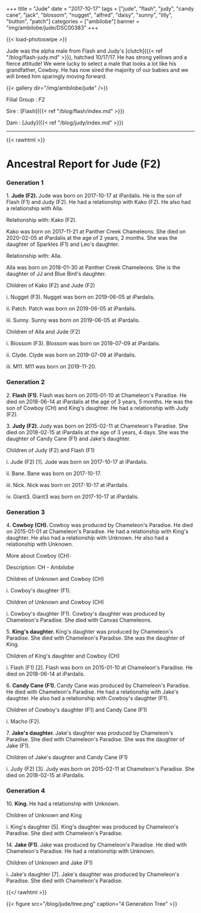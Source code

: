 +++
title = "Jude"
date = "2017-10-17"
tags = ["jude", "flash", "judy", "candy cane", "jack", "blossom", "nugget", 
  "alfred", "daisy", "sunny", "lilly", "button", "patch"]
categories = ["ambilobe"]
banner = "img/ambilobe/jude/DSC00383"
+++

{{< load-photoswipe >}}

Jude was the alpha male from Flash and Judy's [clutch]({{< ref "/blog/flash-judy.md" >}}), hatched 10/17/17. He has strong yellows and a fierce attitude! We were lucky to select a male that looks a lot like his grandfather, Cowboy. He has now sired the majority of our babies and we will breed him sparingly moving forward.

{{< gallery dir="/img/ambilobe/jude" />}}

Filial Group
: *F2*

Sire
: [Flash]({{< ref "/blog/flash/index.md" >}})

Dam
: [Judy]({{< ref "/blog/judy/index.md" >}})

---

{{< rawhtml >}}

<div id="grampstextdoc">
    <div id="header">
      <h1>Ancestral Report for Jude (F2)</h1>
    </div>
    <h3>Generation 1</h3>
    <img align="right" alt="" border="0" src="/blog/Jude/isDSC00383.jpg" />
    <p>1. <strong>Jude (F2). </strong>Jude was born on 2017-10-17 at iPardalis.  He is the son of Flash (F1) and Judy (F2). He had a relationship with Kako (F2). He also had a relationship with Alla. </p>
    <p />Relationship with: Kako (F2).</p>
    <p>Kako was born on 2017-11-21 at Panther Creek Chameleons.  She died on 2020-02-05 at iPardalis at the age of 2 years, 2 months.  She was the daughter of Sparkles (F1) and Leo's daughter. </p>
    <p>Relationship with: Alla.</p>
    <p>Alla was born on 2018-01-30 at Panther Creek Chameleons.  She is the daughter of JJ and Blue Bird's daughter. </p>
    <p>Children of Kako (F2) and Jude (F2)</p>
    <p>i. Nugget (F3). Nugget was born on 2019-06-05 at iPardalis.  </p>
    <p>ii. Patch. Patch was born on 2019-06-05 at iPardalis.  </p>
    <p>iii. Sunny. Sunny was born on 2019-06-05 at iPardalis.  </p>
    <p>Children of Alla and Jude (F2)</p>
    <p>i. Blossom (F3). Blossom was born on 2019-07-09 at iPardalis.  </p>
    <p>ii. Clyde. Clyde was born on 2019-07-09 at iPardalis.  </p>
    <p>iii. M11. M11 was born on 2019-11-20.  </p>
    <h3>Generation 2</h3>
    <img align="right" alt="" border="0" src="/blog/Jude/is1 Year.jpg" />
    <p>2. <strong>Flash (F1). </strong>Flash was born on 2015-01-10 at Chameleon's Paradise.  He died on 2018-06-14 at iPardalis at the age of 3 years, 5 months.  He was the son of Cowboy (CH) and King's daughter. He had a relationship with Judy (F2). </p>
    <img align="right" alt="" border="0" src="/blog/Jude/isJudy (1).jpg" />
    <p>3. <strong>Judy (F2). </strong>Judy was born on 2015-02-11 at Chameleon's Paradise.  She died on 2018-02-15 at iPardalis at the age of 3 years, 4 days.  She was the daughter of Candy Cane (F1) and Jake's daughter. </p>
    <p>Children of Judy (F2) and Flash (F1)</p>
    <p>i. Jude (F2) [1]. Jude was born on 2017-10-17 at iPardalis.  </p>
    <p>ii. Bane. Bane was born on 2017-10-17.  </p>
    <p>iii. Nick. Nick was born on 2017-10-17 at iPardalis.  </p>
    <p>iv. Giant3. Giant3 was born on 2017-10-17 at iPardalis.  </p>
    <h3>Generation 3</h3>
    <img align="right" alt="" border="0" src="/blog/Jude/isCowboy.jpg" />
    <p>4. <strong>Cowboy (CH). </strong>Cowboy was produced by Chameleon's Paradise.  He died on 2015-01-01 at Chameleon's Paradise.  He had a relationship with King's daughter. He also had a relationship with Unknown. He also had a relationship with Unknown. </p>
    <p>More about Cowboy (CH):</p>
    <p>Description: CH - Ambilobe</p>
    <p>Children of Unknown and Cowboy (CH)</p>
    <p>i. Cowboy's daughter (F1). </p>
    <p>Children of Unknown and Cowboy (CH)</p>
    <p>i. Cowboy's daughter (F1). Cowboy's daughter was produced by Chameleon's Paradise.  She died with Canvas Chameleons.  </p>
    <p>5. <strong>King's daughter. </strong>King's daughter was produced by Chameleon's Paradise.  She died with Chameleon's Paradise.  She was the daughter of King. </p>
    <p>Children of King's daughter and Cowboy (CH)</p>
    <p>i. Flash (F1) [2]. Flash was born on 2015-01-10 at Chameleon's Paradise.  He died on 2018-06-14 at iPardalis.  </p>
    <img align="right" alt="" border="0" src="/blog/Jude/isCandy Cane.jpg" />
    <p>6. <strong>Candy Cane (F1). </strong>Candy Cane was produced by Chameleon's Paradise.  He died with Chameleon's Paradise.  He had a relationship with Jake's daughter. He also had a relationship with Cowboy's daughter (F1). </p>
    <p>Children of Cowboy's daughter (F1) and Candy Cane (F1)</p>
    <p>i. Macho (F2). </p>
    <p>7. <strong>Jake's daughter. </strong>Jake's daughter was produced by Chameleon's Paradise.  She died with Chameleon's Paradise.  She was the daughter of Jake (F1). </p>
    <p>Children of Jake's daughter and Candy Cane (F1)</p>
    <p>i. Judy (F2) [3]. Judy was born on 2015-02-11 at Chameleon's Paradise.  She died on 2018-02-15 at iPardalis.  </p>
    <h3>Generation 4</h3>
    <img align="right" alt="" border="0" src="/blog/Jude/isKing.jpg" />
    <p>10. <strong>King. </strong>He had a relationship with Unknown. </p>
    <p>Children of Unknown and King</p>
    <p>i. King's daughter [5]. King's daughter was produced by Chameleon's Paradise.  She died with Chameleon's Paradise.  </p>
    <img align="right" alt="" border="0" src="/blog/Jude/isJake.jpg" />
    <p>14. <strong>Jake (F1). </strong>Jake was produced by Chameleon's Paradise.  He died with Chameleon's Paradise.  He had a relationship with Unknown. </p>
    <p>Children of Unknown and Jake (F1)</p>
    <p>i. Jake's daughter [7]. Jake's daughter was produced by Chameleon's Paradise.  She died with Chameleon's Paradise.  </p>
  </div>
  
{{</ rawhtml >}}

{{< figure src="/blog/jude/tree.png" caption="4 Generation Tree" >}}